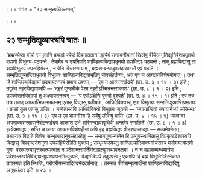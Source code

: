 +++
title = "१२ सम्भृत्यधिकरणम्"

+++

## २३ सम्भृतिद्युव्याप्त्यपि चातः ॥

‘ब्रह्मज्येष्ठा वीर्या सम्भृतानि ब्रह्माग्रे ज्येष्ठं दिवमाततान’ इत्येवं राणायनीयानां खिलेषु वीर्यसम्भृतिद्युनिवेशप्रभृतयो ब्रह्मणो विभूतयः पठ्यन्ते ; तेषामेव च उपनिषदि शाण्डिल्यविद्याप्रभृतयो ब्रह्मविद्याः पठ्यन्ते ; तासु ब्रह्मविद्यासु ता ब्रह्मविभूतय उपसंह्रियेरन् , न वेति विचारणायाम् , ब्रह्मसम्बन्धादुपसंहारप्राप्तौ एवं पठति । सम्भृतिद्युव्याप्तिप्रभृतयो विभूतयः शाण्डिल्यविद्याप्रभृतिषु नोपसंहर्तव्याः, अत एव च आयतनविशेषयोगात् । तथा हि शाण्डिल्यविद्यायां हृदयायतनत्वं ब्रह्मण उक्तम् — ‘एष म आत्मान्तर्हृदये’ (छा. उ. ३ । १४ । ३) इति ; तद्वदेव दहरविद्यायामपि — ‘दहरं पुण्डरीकं वेश्म दहरोऽस्मिन्नन्तराकाशः’ (छा. उ. ८ । १ । २) इति ; उपकोसलविद्यायां तु अक्ष्यायतनत्वम् — ‘य एषोऽक्षिणि पुरुषो दृश्यते’ (छा. उ. ४ । १५ । १) इति ; एवं तत्र तत्र तत्तत् आध्यात्मिकमायतनम् एतासु विद्यासु प्रतीयते ; आधिदैविक्यस्तु एता विभूतयः सम्भृतिद्युव्याप्तिप्रभृतयः ; तासां कुत एतासु प्राप्तिः । नन्वेतास्वपि आधिदैविक्यो विभूतयः श्रूयन्ते — ‘ज्यायान्दिवो ज्यायानेभ्यो लोकेभ्यः’ (छा. उ. ३ । १४ । ३) ‘एष उ एव भामनीरेष हि सर्वेषु लोकेषु भाति’ (छा. उ. ४ । १५ । ४) ‘यावान्वा अयमाकाशस्तावानेषोऽन्तर्हृदय आकाश उभे अस्मिन्द्यावापृथिवी अन्तरेव समाहिते’ (छा. उ. ८ । १ । ३) इत्येवमाद्याः ; सन्ति च अन्या आयतनविशेषहीना अपि इह ब्रह्मविद्याः षोडशकलाद्याः — सत्यमेवमेतत् ; तथाप्यत्र विद्यते विशेषः सम्भृत्याद्यनुपसंहारहेतुः — समानगुणाम्नानेन हि प्रत्युपस्थापितासु विप्रकृष्टदेशास्वपि विद्यासु विप्रकृष्टदेशगुणा उपसंह्रियेरन्निति युक्तम् ; सम्भृत्यादयस्तु शाण्डिल्यादिवाक्यगोचराश्च मनोमयत्वादयो गुणाः परस्परव्यावृत्तस्वरूपत्वात् न प्रदेशान्तरवर्तिविद्याप्रत्युपस्थापनक्षमाः । न च ब्रह्मसम्बन्धमात्रेण प्रदेशान्तरवर्तिविद्याप्रत्युपस्थापनमित्युच्यते, विद्याभेदेऽपि तदुपपत्तेः ; एकमपि हि ब्रह्म विभूतिभेदैरनेकधा उपास्यत इति स्थितिः, परोवरीयस्त्वादिवद्भेददर्शनात् । तस्मात् वीर्यसम्भृत्यादीनां शाण्डिल्यविद्यादिषु अनुपसंहार इति ॥ २३ ॥
